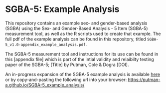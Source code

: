 # SGBA-5: Example Analysis
This repository contains an example sex- and gender-based analysis (SGBA) using the Sex- and Gender-Based Analysis - 5 Item (SGBA-5) measurement tool, as well as the R scripts used to create that example. The full pdf of the example analysis can be found in this repository, titled `SGBA-5_v1.0-appendix_example_analysis.pdf`.

The SGBA-5 measurement tool and instructions for its use can be found in this [appendix file] which is part of the intial validity and relaibilty testing paper of the SGBA-5; [Title] by Putman, Cole & Dogra [DOI]. 

An in-progress expansion of the SGBA-5 example analysis is available [here](https://putman-a.github.io/SGBA-5_example_analysis/) or by copy-and-pasting the following url into your browser: https://putman-a.github.io/SGBA-5_example_analysis/
